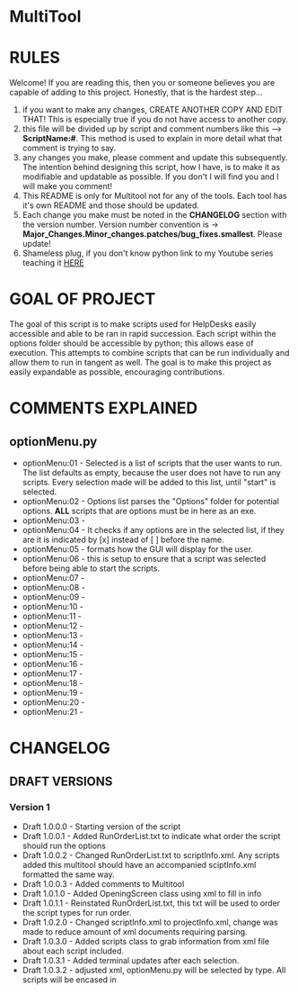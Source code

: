 # MultiTool

# RULES #

Welcome! If you are reading this, then you or someone believes you are capable of adding to this project. Honestly, that is the hardest step...
1. if you want to make any changes, CREATE ANOTHER COPY AND EDIT THAT! This is especially true if you do not have access to another copy.
2. this file will be divided up by script and comment numbers like this --> **ScriptName:#**. This method is used to explain in more detail what that comment is trying to say.
3. any changes you make, please comment and update this subsequently. The intention behind designing this script, how I have, is to make it as modifiable and updatable as possible. If you don't I will find you and I will make you comment!
4. This README is only for Multitool not for any of the tools. Each tool has it's own README and those should be updated.
5. Each change you make must be noted in the **CHANGELOG** section with the version number. Version number convention is ->
   **Major_Changes.Minor_changes.patches/bug_fixes.smallest**. Please update!
6. Shameless plug, if you don't know python link to my Youtube series teaching it [HERE][f1ccf610]

  [f1ccf610]: https://www.youtube.com/channel/UCZfKpmqhZy1mlaFQu4jiCbA?view_as=subscriber "My Youtube channel"

# GOAL OF PROJECT #

The goal of this script is to make scripts used for HelpDesks easily accessible and able to be ran in rapid succession. Each script within the options folder should be accessible by python; this allows ease of execution. This attempts to combine scripts that can be run individually and allow them to run in tangent as well. The goal is to make this project as easily expandable as possible, encouraging contributions.

# COMMENTS EXPLAINED #
## optionMenu.py ##
- optionMenu:01 - Selected is a list of scripts that the user wants to run. The list defaults as empty, because the user does not have to run any scripts. Every selection made will be added to this list, until "start" is selected.
- optionMenu:02 - Options list parses the "Options" folder for potential options. **ALL** scripts that are options must be in here as an exe.
- optionMenu:03 -
- optionMenu:04 - It checks if any options are in the selected list, if they are it is indicated by [x] instead of [ ] before the name.
- optionMenu:05 - formats how the GUI will display for the user.
- optionMenu:06 - this is setup to ensure that a script was selected before being able to start the scripts.
- optionMenu:07 -
- optionMenu:08 -
- optionMenu:09 -
- optionMenu:10 -
- optionMenu:11 -
- optionMenu:12 -
- optionMenu:13 -
- optionMenu:14 -
- optionMenu:15 -
- optionMenu:16 -
- optionMenu:17 -
- optionMenu:18 -
- optionMenu:19 -
- optionMenu:20 -
- optionMenu:21 -

# CHANGELOG #
## DRAFT VERSIONS ##
### Version 1 ###
- Draft 1.0.0.0 - Starting version of the script
- Draft 1.0.0.1 - Added RunOrderList.txt to indicate what order the script should run the options
- Draft 1.0.0.2 - Changed RunOrderList.txt to scriptInfo.xml. Any scripts added this multitool should have an accompanied sciptInfo.xml formatted the same way.
- Draft 1.0.0.3 - Added comments to Multitool
- Draft 1.0.1.0 - Added OpeningScreen class using xml to fill in info
- Draft 1.0.1.1 - Reinstated RunOrderList.txt, this txt will be used to order the script types for run order.
- Draft 1.0.2.0 - Changed scriptInfo.xml to projectInfo.xml, change was made to reduce amount of xml documents requiring parsing.
- Draft 1.0.3.0 - Added scripts class to grab information from xml file about each script included.
- Draft 1.0.3.1 - Added terminal updates after each selection.
- Draft 1.0.3.2 - adjusted xml, optionMenu.py will be selected by type. All scripts will be encased in <script>
- Draft 1.0.4.0 - Created InfoSchema.xsd to validate scriptInfo.xml
#### Version 1.1 ####
- Draft 1.1.0.0 - Added CustomError.py for error handling.
#### Version 1.2 ####
- Draft 1.2.0.0 - Changed selected and option lists to options dictionary
- Draft 1.2.1.0 - Changed how current script was handled. a dictionary with object:bool is stored as a class variable within scripts() it is updated with all scripts and if they are the current one.
